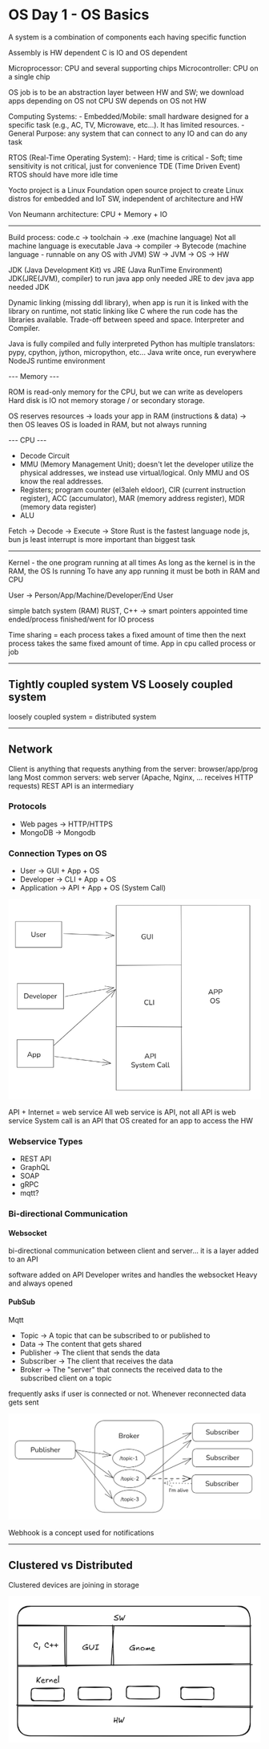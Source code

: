 # OS Day 1 - OS Basics

A system is a combination of components each having specific function

Assembly is HW dependent
C is IO and OS dependent

Microprocessor: CPU and several supporting chips
Microcontroller: CPU on a single chip

OS job is to be an abstraction layer between HW and SW; we download apps depending on OS not CPU
SW depends on OS not HW

Computing Systems:
    - Embedded/Mobile: small hardware designed for a specific task (e.g., AC, TV, Microwave, etc...). It has limited resources.
    - General Purpose: any system that can connect to any IO and can do any task

RTOS (Real-Time Operating System):
    - Hard; time is critical
    - Soft; time sensitivity is not critical, just for convenience
TDE (Time Driven Event)
RTOS should have more idle time

Yocto project is a Linux Foundation open source project to create Linux distros for embedded and IoT SW, independent of architecture and HW

Von Neumann architecture: CPU + Memory + IO

---

Build process: code.c -> toolchain -> .exe (machine language)
Not all machine language is executable
Java -> compiler -> Bytecode (machine language - runnable on any OS with JVM)
SW -> JVM -> OS -> HW

JDK (Java Development Kit) vs JRE (Java RunTime Environment)
JDK(JRE(JVM), compiler)
to run java app only needed JRE
to dev java app needed JDK

Dynamic linking (missing ddl library), when app is run it is linked with the library on runtime, not static linking like C where the run code has the libraries available. Trade-off between speed and space. Interpreter and Compiler.

Java is fully compiled and fully interpreted
Python has multiple translators: pypy, cpython, jython, micropython, etc...
Java write once, run everywhere
NodeJS runtime environment

--- Memory ---

ROM is read-only memory for the CPU, but we can write as developers
Hard disk is IO not memory storage / or secondary storage.

OS reserves resources -> loads your app in RAM (instructions & data) -> then OS leaves
OS is loaded in RAM, but not always running

--- CPU ---

- Decode Circuit
- MMU (Memory Management Unit); doesn't let the developer utilize the physical addresses, we instead use virtual/logical. Only MMU and OS know the real addresses.
- Registers; program counter (el3aleh eldoor), CIR (current instruction register), ACC (accumulator), MAR (memory address register), MDR (memory data register)
- ALU

Fetch -> Decode -> Execute -> Store
Rust is the fastest language
node js, bun js
least interrupt is more important than biggest task

---

Kernel - the one program running at all times
As long as the kernel is in the RAM, the OS Is running
To have any app running it must be both in RAM and CPU

User -> Person/App/Machine/Developer/End User

simple batch system (RAM)
RUST, C++ -> smart pointers
appointed time ended/process finished/went for IO process

Time sharing = each process takes a fixed amount of time then the next process takes the same fixed amount of time.
App in cpu called process or job

---

## Tightly coupled system VS Loosely coupled system

loosely coupled system = distributed system

---

## Network

Client is anything that requests anything from the server: browser/app/prog lang
Most common servers: web server (Apache, Nginx, ... receives HTTP requests)
REST API is an intermediary

### Protocols

- Web pages -> HTTP/HTTPS
- MongoDB   -> Mongodb

### Connection Types on OS

- User          -> GUI + App + OS
- Developer     -> CLI + App + OS
- Application   -> API + App + OS (System Call)

![connection types on OS](OSConnectionTypes.png)

API + Internet = web service
All web service is API, not all API is web service
System call is an API that OS created for an app to access the HW

### Webservice Types

- REST API
- GraphQL
- SOAP
- gRPC
- mqtt?

### Bi-directional Communication

#### Websocket

bi-directional communication between client and server... it is a layer added to an API

software added on API
Developer writes and handles the websocket
Heavy and always opened

#### PubSub

Mqtt

- Topic         -> A topic that can be subscribed to or published to
- Data          -> The content that gets shared
- Publisher     -> The client that sends the data
- Subscriber    -> The client that receives the data
- Broker        -> The "server" that connects the received data to the subscribed client on a topic

frequently asks if user is connected or not. Whenever reconnected data gets sent

![pub-sub](pubsub.png)

Webhook is a concept used for notifications

---

## Clustered vs Distributed

Clustered devices are joining in storage

![alt text](image.png)

